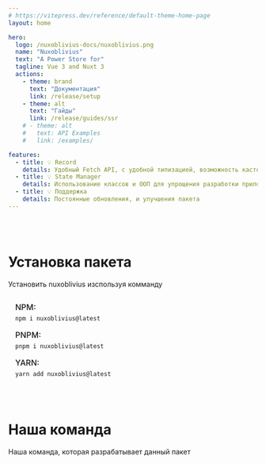 ```yaml
---
# https://vitepress.dev/reference/default-theme-home-page
layout: home

hero:
  logo: /nuxoblivius-docs/nuxoblivius.png
  name: "Nuxoblivius"
  text: "A Power Store for"
  tagline: Vue 3 and Nuxt 3
  actions:
    - theme: brand
      text: "Документация"
      link: /release/setup
    - theme: alt
      text: "Гайды"
      link: /release/guides/ssr
    # - theme: alt
    #   text: API Examples
    #   link: /examples/

features:
  - title: 💡 Record
    details: Удобный Fetch API, с удобной типизацией, возможность кастомизации. Удобен для разработки SPA приложений
  - title: 💡 State Manager
    details: Использование классов и ООП для упрощения разработки приложений
  - title: 💡 Поддержка
    details: Постоянные обновления, и улучшения пакета
---
```


<br>
<br>

# Установка пакета

Установить nuxoblivius изспользуя комманду

<section style="padding: 1em; padding-bottom: 0.1em; background: var(--vp-c-bg-elv); border-radius: 12px;">
  <div>
    <span style="color: var(--vp-c-text-2); display: block; margin-bottom: -8px; font-size: 16px; font-weight: 500; text-transform: uppercase;">
      npm:
    </span>

```shell
npm i nuxoblivius@latest
```

  </div>

  <div>
    <span style="color: var(--vp-c-text-2); display: block; margin-bottom: -8px; margin-top: 1em; font-size: 16px; font-weight: 500; text-transform: uppercase;">
      pnpm:
    </span>

```shell
pnpm i nuxoblivius@latest
```

  </div>

  <div>
    <span style="color: var(--vp-c-text-2); display: block; margin-bottom: -8px; margin-top: 1em; font-size: 16px; font-weight: 500; text-transform: uppercase;">
      yarn:
    </span>

```shell
yarn add nuxoblivius@latest
```

  </div>
</section>

<br>
<br>

<script setup>
import { VPTeamMembers } from 'vitepress/theme'

const members = [
  {
    avatar: 'https://avatars.githubusercontent.com/u/70256601?v=4',
    name: 'NotElementImport',
    title: 'Разработка, документация',
    links: [
      { icon: 'github', link: 'https://github.com/NotElementImport' },
      { icon: 'linkedin', link: 'https://www.linkedin.com/in/kirill-panteleyev-4b487037b/' },
    ]
  },
  {
    avatar: 'https://avatars.githubusercontent.com/u/92153941?v=4',
    name: 'Perfect03',
    title: 'Разработка, документация',
    links: [
      { icon: 'github', link: 'https://github.com/Perfect03' },
    ]
  },
]
</script>

# Наша команда

Наша команда, которая разрабатывает данный пакет

<VPTeamMembers size="small" :members="members" />
